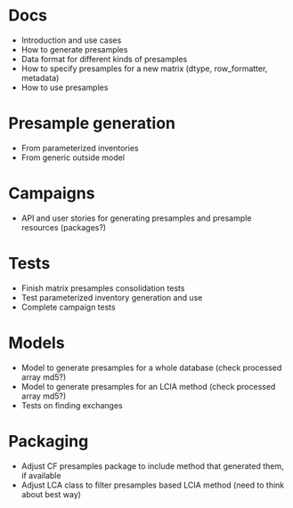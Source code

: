 # Docs

* Introduction and use cases
* How to generate presamples
* Data format for different kinds of presamples
* How to specify presamples for a new matrix (dtype, row_formatter, metadata)
* How to use presamples

# Presample generation

* From parameterized inventories
* From generic outside model

# Campaigns

* API and user stories for generating presamples and presample resources (packages?)

# Tests

* Finish matrix presamples consolidation tests
* Test parameterized inventory generation and use
* Complete campaign tests

# Models

* Model to generate presamples for a whole database (check processed array md5?)
* Model to generate presamples for an LCIA method (check processed array md5?)
* Tests on finding exchanges

# Packaging

* Adjust CF presamples package to include method that generated them, if available
* Adjust LCA class to filter presamples based LCIA method (need to think about best way)
